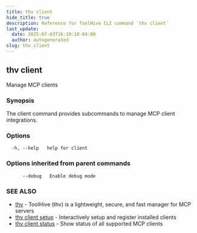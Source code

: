 ```yaml
---
title: thv client
hide_title: true
description: Reference for ToolHive CLI command `thv client`
last_update:
  date: 2025-07-03T16:19:10-04:00
  author: autogenerated
slug: thv_client
---
```


## thv client

Manage MCP clients

### Synopsis

The client command provides subcommands to manage MCP client integrations.

### Options

```
  -h, --help   help for client
```

### Options inherited from parent commands

```
      --debug   Enable debug mode
```

### SEE ALSO

* [thv](thv.md)	 - ToolHive (thv) is a lightweight, secure, and fast manager for MCP servers
* [thv client setup](thv_client_setup.md)	 - Interactively setup and register installed clients
* [thv client status](thv_client_status.md)	 - Show status of all supported MCP clients

